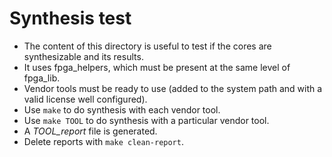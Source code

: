 # Synthesis test

* The content of this directory is useful to test if the cores are synthesizable and its results.
* It uses fpga_helpers, which must be present at the same level of fpga_lib.
* Vendor tools must be ready to use (added to the system path and with a valid license well configured).
* Use ```make``` to do synthesis with each vendor tool.
* Use ```make TOOL``` to do synthesis with a particular vendor tool.
* A *TOOL_report* file is generated.
* Delete reports with ```make clean-report```.
